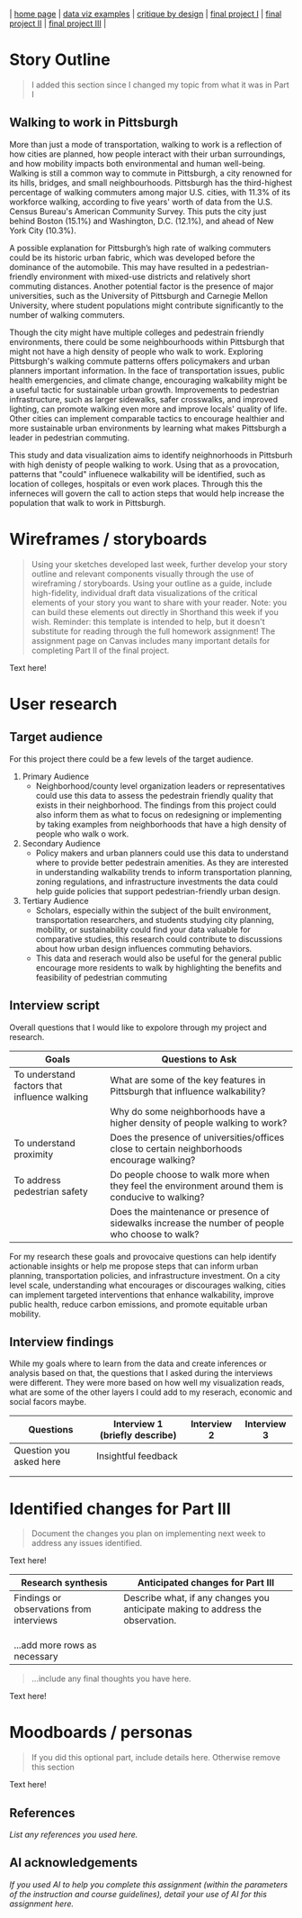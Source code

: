 | [home page](https://cmustudent.github.io/tswd-portfolio-templates/) | [data viz examples](dataviz-examples) | [critique by design](critique-by-design) | [final project I](final-project-part-one) | [final project II](final-project-part-two) | [final project III](final-project-part-three) |

# Story Outline
> I added this section since I changed my topic from what it was in Part I

## Walking to work in Pittsburgh

More than just a mode of transportation, walking to work is a reflection of how cities are planned, how people interact with their urban surroundings, and how mobility impacts both environmental and human well-being. Walking is still a common way to commute in Pittsburgh, a city renowned for its hills, bridges, and small neighbourhoods. Pittsburgh has the third-highest percentage of walking commuters among major U.S. cities, with 11.3% of its workforce walking, according to five years' worth of data from the U.S. Census Bureau's American Community Survey. This puts the city just behind Boston (15.1%) and Washington, D.C. (12.1%), and ahead of New York City (10.3%).

A possible explanation for Pittsburgh’s high rate of walking commuters could be its historic urban fabric, which was developed before the dominance of the automobile. This may have resulted in a pedestrian-friendly environment with mixed-use districts and relatively short commuting distances. Another potential factor is the presence of major universities, such as the University of Pittsburgh and Carnegie Mellon University, where student populations might contribute significantly to the number of walking commuters. 

Though the city might have multiple colleges and pedestrain friendly environments, there could be some neighbourhoods within Pittsburgh that might not have a high density of people who walk to work. Exploring Pittsburgh's walking commute patterns offers policymakers and urban planners important information. In the face of transportation issues, public health emergencies, and climate change, encouraging walkability might be a useful tactic for sustainable urban growth. Improvements to pedestrian infrastructure, such as larger sidewalks, safer crosswalks, and improved lighting, can promote walking even more and improve locals' quality of life. Other cities can implement comparable tactics to encourage healthier and more sustainable urban environments by learning what makes Pittsburgh a leader in pedestrian commuting.

This study and data visualization aims to identify neighnorhoods in Pittsburh with high denisty of people walking to work. Using that as a provocation, patterns that "could" influenece walkability will be identified, such as location of colleges, hospitals or even work places. Through this the inferneces will govern the call to action steps that would help increase the population that walk to work in Pittsburgh. 


# Wireframes / storyboards
> Using your sketches developed last week, further develop your story outline and relevant components visually through the use of wireframing / storyboards. Using your outline as a guide, include high-fidelity, individual draft data visualizations of the critical elements of your story you want to share with your reader. Note: you can build these elements out directly in Shorthand this week if you wish.  Reminder: this template is intended to help, but it doesn't substitute for reading through the full homework assignment!  The assignment page on Canvas includes many important details for completing Part II of the final project. 

Text here!

# User research 

## Target audience
For this project there could be a few levels of the target audience.

1. Primary Audience
   - Neighborhood/county level organization leaders or representatives could use this data to assess the pedestrain friendly quality that exists in their neighborhood. The findings from this project could also inform them as what to focus on redesigning or implementing by taking examples from neighborhoods that have a high density of people who walk o work.
2. Secondary Audience
   - Policy makers and urban planners could use this data to understand where to provide better pedestrain amenities. As they are interested in understanding walkability trends to inform transportation planning, zoning regulations, and infrastructure investments the data could help guide policies that support pedestrian-friendly urban design.
3. Tertiary Audience
   - Scholars, especially within the subject of the built environment, transportation researchers, and students studying city planning, mobility, or sustainability could find your data valuable for comparative studies, this research could contribute to discussions about how urban design influences commuting behaviors.
   - This data and reserach would also be useful for the general public encourage more residents to walk by highlighting the benefits and feasibility of pedestrian commuting

## Interview script

Overall questions that I would like to expolore through my project and research.

| Goals                                  | Questions to Ask                                                                               |
|----------------------------------------|------------------------------------------------------------------------------------------------|
| To understand factors that influence walking | What are some of the key features in Pittsburgh that influence walkability?                    |
|                                        | Why do some neighborhoods have a higher density of people walking to work?                     |
| To understand proximity                | Does the presence of universities/offices close to certain neighborhoods encourage walking?    |
| To address pedestrian safety           | Do people choose to walk more when they feel the environment around them is conducive to walking? |
|                                        | Does the maintenance or presence of sidewalks increase the number of people who choose to walk? |


For my research these goals and provocaive questions can help identify actionable insights or help me propose steps that can inform urban planning, transportation policies, and infrastructure investment. On a city level scale, understanding what encourages or discourages walking, cities can implement targeted interventions that enhance walkability, improve public health, reduce carbon emissions, and promote equitable urban mobility.


## Interview findings

While my goals where to learn from the data and create inferences or analysis based on that, the questions that I asked during the interviews were different. They were more based on how well my visualization reads, what are some of the other layers I could add to my reserach, economic and social facors maybe. 

| Questions               | Interview 1 (briefly describe) | Interview 2 | Interview 3 |
|-------------------------|--------------------------------|-------------|-------------|
| Question you asked here | Insightful feedback            |             |             |
|                         |                                |             |             |
|                         |                                |             |             |


# Identified changes for Part III
> Document the changes you plan on implementing next week to address any issues identified.  

Text here!

| Research synthesis                       | Anticipated changes for Part III                                                |
|------------------------------------------|---------------------------------------------------------------------------------|
| Findings or observations from interviews | Describe what, if any changes you anticipate making to address the observation. |
|                                          |                                                                                 |
|                                          |                                                                                 |
|                                          |                                                                                 |
| ...add more rows as necessary            |                                                                                 |

> ...include any final thoughts you have here. 

Text here!

# Moodboards / personas
> If you did this optional part, include details here.  Otherwise remove this section

Text here!

## References
_List any references you used here._

## AI acknowledgements
_If you used AI to help you complete this assignment (within the parameters of the instruction and course guidelines), detail your use of AI for this assignment here._

